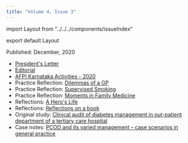 ```yaml
---
title: "Volume 4, Issue 3"
---
```


import Layout from "../../../components/issueIndex"

export default Layout

Published: December, 2020

* [President's Letter](./president-letter/)
* [Editorial](./editorial/)
* [AFPI Karnataka Activities - 2020](./afpi-karnataka-activities-2020/)
* Practice Reflection: [Dilemmas of a GP](./dilemmas-of-a-gp-2/)
* Practice Reflection: [Supervised Smoking](./supervised-smoking/)
* Practice Reflection: [Moments in Family Medicine](./moments-in-family-medicine/)
* Reflections: [A Hero's Life](./a-heros-life/)
* Reflections: [Reflections on a book](./reflections-on-a-book/)
* Original study: [Clinical audit of diabetes management in out-patient department of a tertiary care hospital](./clinical-audit-of-diabetes-management/)
* Case notes: [PCOD and its varied management – case scenarios in general practice](./varied-managements-of-pcod/)